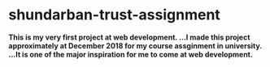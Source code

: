 # shundarban-trust-assignment
**This is my very first project at web development. 
...I made this project approximately at __December 2018__  for my course assginment in university. 
...It is one of the major inspiration for me to come at web development.**
